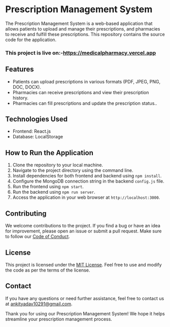 # Prescription Management System

The Prescription Management System is a web-based application that allows patients to upload and manage their prescriptions, and pharmacies to receive and fulfill these prescriptions. This repository contains the source code for the application.

### This project is live on:-https://medicalpharmacy.vercel.app

## Features

- Patients can upload prescriptions in various formats (PDF, JPEG, PNG, DOC, DOCX).
- Pharmacies can receive prescriptions and view their prescription history.
- Pharmacies can fill prescriptions and update the prescription status..

## Technologies Used

- Frontend: React.js
- Database: LocalStorage

## How to Run the Application

1. Clone the repository to your local machine.
2. Navigate to the project directory using the command line.
3. Install dependencies for both frontend and backend using `npm install`.
4. Configure the MongoDB connection string in the backend `config.js` file.
5. Run the frontend using `npm start`.
6. Run the backend using `npm run server`.
7. Access the application in your web browser at `http://localhost:3000`.


## Contributing

We welcome contributions to the project. If you find a bug or have an idea for improvement, please open an issue or submit a pull request. Make sure to follow our [Code of Conduct](CODE_OF_CONDUCT.md).

## License

This project is licensed under the [MIT License](LICENSE). Feel free to use and modify the code as per the terms of the license.

## Contact

If you have any questions or need further assistance, feel free to contact us at ankityadav10291@gmail.com.

Thank you for using our Prescription Management System! We hope it helps streamline your prescription management process.
